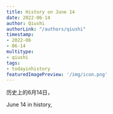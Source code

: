 ```yaml
---
title: History on June 14
date: 2022-06-14
author: Qiushi 
authorLink: "/authors/qiushi"
timestamp: 
- 2022-06
- 06-14
multitype: 
- qiushi
tags: 
- todayinhistory
featuredImagePreview: '/img/icon.png'
---
```









历史上的6月14日，

June 14 in history, 

<!--more-->

